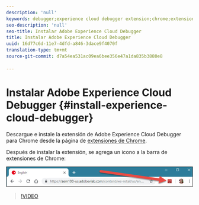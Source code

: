 ```yaml
---
description: 'null'
keywords: debugger;experience cloud debugger extension;chrome;extension;install
seo-description: 'null'
seo-title: Instalar Adobe Experience Cloud Debugger
title: Instalar Adobe Experience Cloud Debugger
uuid: 16d77c6d-11e7-4dfd-a846-3dace9f4070f
translation-type: tm+mt
source-git-commit: d7a54ea531ac09ea6bee356e47a1da835b3880e8

---
```



# Instalar Adobe Experience Cloud Debugger {#install-experience-cloud-debugger}

Descargue e instale la extensión de Adobe Experience Cloud Debugger para Chrome desde la página de [extensiones de Chrome](https://chrome.google.com/webstore/detail/adobe-experience-cloud-de/ocdmogmohccmeicdhlhhgepeaijenapj).

Después de instalar la extensión, se agrega un icono a la barra de extensiones de Chrome:

![](assets/start-icon.jpg)

>[!VIDEO](https://video.tv.adobe.com/v/23114t2/?captions=spa)
